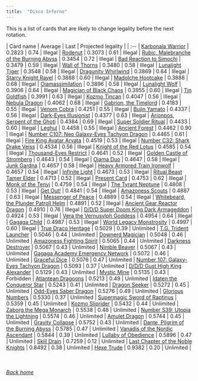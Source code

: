 ```yaml
---
title:  "Disco Inferno"
---
```


This is a list of cards that are likely to change legality before the next rotation.

| Card name | Average | Last | Projected legality |
| :-- |
[Karbonala Warrior](https://db.ygoprodeck.com/card/?search=Karbonala%20Warrior) | 0.2823 | 0.74 | Illegal |
[Rodenut](https://db.ygoprodeck.com/card/?search=Rodenut) | 0.3073 | 0.61 | Illegal |
[Rubic, Malebranche of the Burning Abyss](https://db.ygoprodeck.com/card/?search=Rubic,%20Malebranche%20of%20the%20Burning%20Abyss) | 0.3454 | 0.72 | Illegal |
[Bad Reaction to Simochi](https://db.ygoprodeck.com/card/?search=Bad%20Reaction%20to%20Simochi) | 0.3479 | 0.59 | Illegal |
[Wall of Thorns](https://db.ygoprodeck.com/card/?search=Wall%20of%20Thorns) | 0.3480 | 0.58 | Illegal |
[Lunalight Tiger](https://db.ygoprodeck.com/card/?search=Lunalight%20Tiger) | 0.3548 | 0.58 | Illegal |
[Dragunity Whirlwind](https://db.ygoprodeck.com/card/?search=Dragunity%20Whirlwind) | 0.3869 | 0.64 | Illegal |
[Starry Knight Rayel](https://db.ygoprodeck.com/card/?search=Starry%20Knight%20Rayel) | 0.3888 | 0.60 | Illegal |
[Madolche Hootcake](https://db.ygoprodeck.com/card/?search=Madolche%20Hootcake) | 0.3888 | 0.68 | Illegal |
[Ojamassimilation](https://db.ygoprodeck.com/card/?search=Ojamassimilation) | 0.3896 | 0.58 | Illegal |
[Lunalight Wolf](https://db.ygoprodeck.com/card/?search=Lunalight%20Wolf) | 0.3906 | 0.64 | Illegal |
[Magician of Black Chaos](https://db.ygoprodeck.com/card/?search=Magician%20of%20Black%20Chaos) | 0.3955 | 0.60 | Illegal |
[Tin Goldfish](https://db.ygoprodeck.com/card/?search=Tin%20Goldfish) | 0.3991 | 0.63 | Illegal |
[Kozmo Tincan](https://db.ygoprodeck.com/card/?search=Kozmo%20Tincan) | 0.4047 | 0.56 | Illegal |
[Nebula Dragon](https://db.ygoprodeck.com/card/?search=Nebula%20Dragon) | 0.4062 | 0.68 | Illegal |
[Gabrion, the Timelord](https://db.ygoprodeck.com/card/?search=Gabrion,%20the%20Timelord) | 0.4183 | 0.55 | Illegal |
[Venom Cobra](https://db.ygoprodeck.com/card/?search=Venom%20Cobra) | 0.4251 | 0.55 | Illegal |
[Bujin Yamato](https://db.ygoprodeck.com/card/?search=Bujin%20Yamato) | 0.4337 | 0.56 | Illegal |
[Dark-Eyes Illusionist](https://db.ygoprodeck.com/card/?search=Dark-Eyes%20Illusionist) | 0.4377 | 0.63 | Illegal |
[Arionpos, Serpent of the Ghoti](https://db.ygoprodeck.com/card/?search=Arionpos,%20Serpent%20of%20the%20Ghoti) | 0.4384 | 0.69 | Illegal |
[Super Soldier Ritual](https://db.ygoprodeck.com/card/?search=Super%20Soldier%20Ritual) | 0.4433 | 0.60 | Illegal |
[Leghul](https://db.ygoprodeck.com/card/?search=Leghul) | 0.4458 | 0.55 | Illegal |
[Ancient Forest](https://db.ygoprodeck.com/card/?search=Ancient%20Forest) | 0.4462 | 0.90 | Illegal |
[Number C107: Neo Galaxy-Eyes Tachyon Dragon](https://db.ygoprodeck.com/card/?search=Number%20C107:%20Neo%20Galaxy-Eyes%20Tachyon%20Dragon) | 0.4465 | 0.61 | Illegal |
[Fire King Avatar Arvata](https://db.ygoprodeck.com/card/?search=Fire%20King%20Avatar%20Arvata) | 0.4519 | 0.53 | Illegal |
[Number C32: Shark Drake Veiss](https://db.ygoprodeck.com/card/?search=Number%20C32:%20Shark%20Drake%20Veiss) | 0.4534 | 0.56 | Illegal |
[Knight of the Red Lotus](https://db.ygoprodeck.com/card/?search=Knight%20of%20the%20Red%20Lotus) | 0.4585 | 0.54 | Illegal |
[Thousand-Eyes Restrict](https://db.ygoprodeck.com/card/?search=Thousand-Eyes%20Restrict) | 0.4641 | 0.52 | Illegal |
[Golden Castle of Stromberg](https://db.ygoprodeck.com/card/?search=Golden%20Castle%20of%20Stromberg) | 0.4643 | 0.54 | Illegal |
[Ojama Duo](https://db.ygoprodeck.com/card/?search=Ojama%20Duo) | 0.4647 | 0.58 | Illegal |
[Junk Gardna](https://db.ygoprodeck.com/card/?search=Junk%20Gardna) | 0.4657 | 0.58 | Illegal |
[Heavy Armored Train Ironwolf](https://db.ygoprodeck.com/card/?search=Heavy%20Armored%20Train%20Ironwolf) | 0.4657 | 0.54 | Illegal |
[Infinite Light](https://db.ygoprodeck.com/card/?search=Infinite%20Light) | 0.4673 | 0.53 | Illegal |
[Ritual Beast Tamer Elder](https://db.ygoprodeck.com/card/?search=Ritual%20Beast%20Tamer%20Elder) | 0.4713 | 0.52 | Illegal |
[Present Card](https://db.ygoprodeck.com/card/?search=Present%20Card) | 0.4753 | 0.62 | Illegal |
[Monk of the Tenyi](https://db.ygoprodeck.com/card/?search=Monk%20of%20the%20Tenyi) | 0.4759 | 0.54 | Illegal |
[The Tyrant Neptune](https://db.ygoprodeck.com/card/?search=The%20Tyrant%20Neptune) | 0.4808 | 0.53 | Illegal |
[Get Out!](https://db.ygoprodeck.com/card/?search=Get%20Out!) | 0.4841 | 0.54 | Illegal |
[Amazoness Scouts](https://db.ygoprodeck.com/card/?search=Amazoness%20Scouts) | 0.4887 | 0.63 | Illegal |
[Messenger of Peace](https://db.ygoprodeck.com/card/?search=Messenger%20of%20Peace) | 0.4889 | 0.54 | Illegal |
[Whitebeard, the Plunder Patroll Helm](https://db.ygoprodeck.com/card/?search=Whitebeard,%20the%20Plunder%20Patroll%20Helm) | 0.4891 | 0.52 | Illegal |
[Ancient Gear Reactor Dragon](https://db.ygoprodeck.com/card/?search=Ancient%20Gear%20Reactor%20Dragon) | 0.4910 | 0.76 | Illegal |
[D/D/D Super Doom King Dark Armageddon](https://db.ygoprodeck.com/card/?search=D/D/D%20Super%20Doom%20King%20Dark%20Armageddon) | 0.4924 | 0.53 | Illegal |
[Vera the Vernusylph Goddess](https://db.ygoprodeck.com/card/?search=Vera%20the%20Vernusylph%20Goddess) | 0.4954 | 0.64 | Illegal |
[Gagaga Child](https://db.ygoprodeck.com/card/?search=Gagaga%20Child) | 0.4987 | 0.53 | Illegal |
[World Legacy Monstrosity](https://db.ygoprodeck.com/card/?search=World%20Legacy%20Monstrosity) | 0.4997 | 0.60 | Illegal |
[True Draco Heritage](https://db.ygoprodeck.com/card/?search=True%20Draco%20Heritage) | 0.5029 | 0.39 | Unlimited |
[T.G. Trident Launcher](https://db.ygoprodeck.com/card/?search=T.G.%20Trident%20Launcher) | 0.5046 | 0.44 | Unlimited |
[Downerd Magician](https://db.ygoprodeck.com/card/?search=Downerd%20Magician) | 0.5048 | 0.46 | Unlimited |
[Amazoness Fighting Spirit](https://db.ygoprodeck.com/card/?search=Amazoness%20Fighting%20Spirit) | 0.5065 | 0.44 | Unlimited |
[Darkness Destroyer](https://db.ygoprodeck.com/card/?search=Darkness%20Destroyer) | 0.5067 | 0.43 | Unlimited |
[Nimble Beaver](https://db.ygoprodeck.com/card/?search=Nimble%20Beaver) | 0.5067 | 0.43 | Unlimited |
[Gagaga Academy Emergency Network](https://db.ygoprodeck.com/card/?search=Gagaga%20Academy%20Emergency%20Network) | 0.5072 | 0.46 | Unlimited |
[Graceful Dice](https://db.ygoprodeck.com/card/?search=Graceful%20Dice) | 0.5076 | 0.47 | Unlimited |
[Number 107: Galaxy-Eyes Tachyon Dragon](https://db.ygoprodeck.com/card/?search=Number%20107:%20Galaxy-Eyes%20Tachyon%20Dragon) | 0.5093 | 0.37 | Unlimited |
[D/D/D Gust High King Alexander](https://db.ygoprodeck.com/card/?search=D/D/D%20Gust%20High%20King%20Alexander) | 0.5129 | 0.43 | Unlimited |
[Mystic Mine](https://db.ygoprodeck.com/card/?search=Mystic%20Mine) | 0.5135 | 0.43 | Forbidden |
[Atlantean Dragoons](https://db.ygoprodeck.com/card/?search=Atlantean%20Dragoons) | 0.5213 | 0.49 | Unlimited |
[Idaten the Conqueror Star](https://db.ygoprodeck.com/card/?search=Idaten%20the%20Conqueror%20Star) | 0.5243 | 0.41 | Unlimited |
[Dragon Seeker](https://db.ygoprodeck.com/card/?search=Dragon%20Seeker) | 0.5272 | 0.45 | Unlimited |
[Odd-Eyes Saber Dragon](https://db.ygoprodeck.com/card/?search=Odd-Eyes%20Saber%20Dragon) | 0.5276 | 0.49 | Unlimited |
[Glorious Numbers](https://db.ygoprodeck.com/card/?search=Glorious%20Numbers) | 0.5330 | 0.37 | Unlimited |
[Supermagic Sword of Raptinus](https://db.ygoprodeck.com/card/?search=Supermagic%20Sword%20of%20Raptinus) | 0.5359 | 0.45 | Unlimited |
[Kozmo Sliprider](https://db.ygoprodeck.com/card/?search=Kozmo%20Sliprider) | 0.5432 | 0.44 | Unlimited |
[Zaborg the Mega Monarch](https://db.ygoprodeck.com/card/?search=Zaborg%20the%20Mega%20Monarch) | 0.5538 | 0.48 | Unlimited |
[Number S39: Utopia the Lightning](https://db.ygoprodeck.com/card/?search=Number%20S39:%20Utopia%20the%20Lightning) | 0.5574 | 0.46 | Unlimited |
[Amulet Dragon](https://db.ygoprodeck.com/card/?search=Amulet%20Dragon) | 0.5744 | 0.45 | Unlimited |
[Gravity Collapse](https://db.ygoprodeck.com/card/?search=Gravity%20Collapse) | 0.5752 | 0.43 | Unlimited |
[Dante, Pilgrim of the Burning Abyss](https://db.ygoprodeck.com/card/?search=Dante,%20Pilgrim%20of%20the%20Burning%20Abyss) | 0.5785 | 0.47 | Unlimited |
[Vanadis of the Nordic Ascendant](https://db.ygoprodeck.com/card/?search=Vanadis%20of%20the%20Nordic%20Ascendant) | 0.5844 | 0.39 | Unlimited |
[Lullaby of Obedience](https://db.ygoprodeck.com/card/?search=Lullaby%20of%20Obedience) | 0.5896 | 0.47 | Unlimited |
[Skill Drain](https://db.ygoprodeck.com/card/?search=Skill%20Drain) | 0.7259 | 0.12 | Unlimited |
[Last Chapter of the Noble Knights](https://db.ygoprodeck.com/card/?search=Last%20Chapter%20of%20the%20Noble%20Knights) | 0.8492 | 0.38 | Unlimited |
[Hexe Trude](https://db.ygoprodeck.com/card/?search=Hexe%20Trude) | 0.9382 | 0.20 | Unlimited |

<br>

###### [Back home](index)